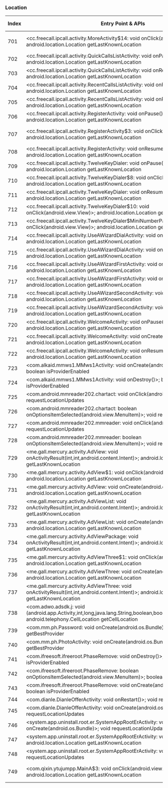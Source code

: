 ### Location
| Index | Entry Point & APIs | Screen shot | Resource id | Label |
| ------------- | ------------- | ------------- |-------------|-------------|
| 701 | <cc.freecall.ipcall.activity.MoreActivity$14: void onClick(android.view.View)>; android.location.Location getLastKnownLocation | ![](D:\COSMOS\output\py\Drebin\VirusShare_Android_20130506\VirusShare_fcabb072d0470d1ce7e9cb452a3b2226\cc.freecall.ipcall.activity.MoreActivity.png) | {'2131427392': <sensitive_component.SensitiveComponent.SensitiveView object at 0x000001D8DF1926D8>} | |
| 702 | <cc.freecall.ipcall.activity.QuickCallsListActivity: void onPause()>; android.location.Location getLastKnownLocation | ![](D:\COSMOS\output\py\Drebin\VirusShare_Android_20130506\VirusShare_fcabb072d0470d1ce7e9cb452a3b2226\cc.freecall.ipcall.activity.QuickCallsListActivity.png) |  | |
| 703 | <cc.freecall.ipcall.activity.QuickCallsListActivity: void onResume()>; android.location.Location getLastKnownLocation | ![](D:\COSMOS\output\py\Drebin\VirusShare_Android_20130506\VirusShare_fcabb072d0470d1ce7e9cb452a3b2226\cc.freecall.ipcall.activity.QuickCallsListActivity.png) |  | |
| 704 | <cc.freecall.ipcall.activity.RecentCallsListActivity: void onResume()>; android.location.Location getLastKnownLocation | ![](D:\COSMOS\output\py\Drebin\VirusShare_Android_20130506\VirusShare_fcabb072d0470d1ce7e9cb452a3b2226\cc.freecall.ipcall.activity.RecentCallsListActivity.png) |  | |
| 705 | <cc.freecall.ipcall.activity.RecentCallsListActivity: void onPause()>; android.location.Location getLastKnownLocation | ![](D:\COSMOS\output\py\Drebin\VirusShare_Android_20130506\VirusShare_fcabb072d0470d1ce7e9cb452a3b2226\cc.freecall.ipcall.activity.RecentCallsListActivity.png) |  | |
| 706 | <cc.freecall.ipcall.activity.RegisterActivity: void onPause()>; android.location.Location getLastKnownLocation | ![](D:\COSMOS\output\py\Drebin\VirusShare_Android_20130506\VirusShare_fcabb072d0470d1ce7e9cb452a3b2226\cc.freecall.ipcall.activity.RegisterActivity.png) |  | |
| 707 | <cc.freecall.ipcall.activity.RegisterActivity$3: void onClick(android.view.View)>; android.location.Location getLastKnownLocation | ![](D:\COSMOS\output\py\Drebin\VirusShare_Android_20130506\VirusShare_fcabb072d0470d1ce7e9cb452a3b2226\cc.freecall.ipcall.activity.RegisterActivity.png) | {'2131427404': <sensitive_component.SensitiveComponent.SensitiveView object at 0x000001D8DF03B9E8>} | |
| 708 | <cc.freecall.ipcall.activity.RegisterActivity: void onResume()>; android.location.Location getLastKnownLocation | ![](D:\COSMOS\output\py\Drebin\VirusShare_Android_20130506\VirusShare_fcabb072d0470d1ce7e9cb452a3b2226\cc.freecall.ipcall.activity.RegisterActivity.png) |  | |
| 709 | <cc.freecall.ipcall.activity.TwelveKeyDialer: void onPause()>; android.location.Location getLastKnownLocation | ![](D:\COSMOS\output\py\Drebin\VirusShare_Android_20130506\VirusShare_fcabb072d0470d1ce7e9cb452a3b2226\cc.freecall.ipcall.activity.TwelveKeyDialer.png) |  | |
| 710 | <cc.freecall.ipcall.activity.TwelveKeyDialer$8: void onClick(android.view.View)>; android.location.Location getLastKnownLocation | ![](D:\COSMOS\output\py\Drebin\VirusShare_Android_20130506\VirusShare_fcabb072d0470d1ce7e9cb452a3b2226\cc.freecall.ipcall.activity.TwelveKeyDialer.png) |  | |
| 711 | <cc.freecall.ipcall.activity.TwelveKeyDialer: void onResume()>; android.location.Location getLastKnownLocation | ![](D:\COSMOS\output\py\Drebin\VirusShare_Android_20130506\VirusShare_fcabb072d0470d1ce7e9cb452a3b2226\cc.freecall.ipcall.activity.TwelveKeyDialer.png) |  | |
| 712 | <cc.freecall.ipcall.activity.TwelveKeyDialer$10: void onClick(android.view.View)>; android.location.Location getLastKnownLocation | ![](D:\COSMOS\output\py\Drebin\VirusShare_Android_20130506\VirusShare_fcabb072d0470d1ce7e9cb452a3b2226\cc.freecall.ipcall.activity.TwelveKeyDialer.png) |  | |
| 713 | <cc.freecall.ipcall.activity.TwelveKeyDialer$MiniNumberPadAdapter: void onClick(android.view.View)>; android.location.Location getLastKnownLocation | ![](D:\COSMOS\output\py\Drebin\VirusShare_Android_20130506\VirusShare_fcabb072d0470d1ce7e9cb452a3b2226\cc.freecall.ipcall.activity.TwelveKeyDialer.png) |  | |
| 714 | <cc.freecall.ipcall.activity.UseAWizardDialActivity: void onResume()>; android.location.Location getLastKnownLocation | ![](D:\COSMOS\output\py\Drebin\VirusShare_Android_20130506\VirusShare_fcabb072d0470d1ce7e9cb452a3b2226\cc.freecall.ipcall.activity.UseAWizardDialActivity.png) |  | |
| 715 | <cc.freecall.ipcall.activity.UseAWizardDialActivity: void onPause()>; android.location.Location getLastKnownLocation | ![](D:\COSMOS\output\py\Drebin\VirusShare_Android_20130506\VirusShare_fcabb072d0470d1ce7e9cb452a3b2226\cc.freecall.ipcall.activity.UseAWizardDialActivity.png) |  | |
| 716 | <cc.freecall.ipcall.activity.UseAWizardFirstActivity: void onPause()>; android.location.Location getLastKnownLocation | ![](D:\COSMOS\output\py\Drebin\VirusShare_Android_20130506\VirusShare_fcabb072d0470d1ce7e9cb452a3b2226\cc.freecall.ipcall.activity.UseAWizardFirstActivity.png) |  | |
| 717 | <cc.freecall.ipcall.activity.UseAWizardFirstActivity: void onResume()>; android.location.Location getLastKnownLocation | ![](D:\COSMOS\output\py\Drebin\VirusShare_Android_20130506\VirusShare_fcabb072d0470d1ce7e9cb452a3b2226\cc.freecall.ipcall.activity.UseAWizardFirstActivity.png) |  | |
| 718 | <cc.freecall.ipcall.activity.UseAWizardSecondActivity: void onResume()>; android.location.Location getLastKnownLocation | ![](D:\COSMOS\output\py\Drebin\VirusShare_Android_20130506\VirusShare_fcabb072d0470d1ce7e9cb452a3b2226\cc.freecall.ipcall.activity.UseAWizardSecondActivity.png) |  | |
| 719 | <cc.freecall.ipcall.activity.UseAWizardSecondActivity: void onPause()>; android.location.Location getLastKnownLocation | ![](D:\COSMOS\output\py\Drebin\VirusShare_Android_20130506\VirusShare_fcabb072d0470d1ce7e9cb452a3b2226\cc.freecall.ipcall.activity.UseAWizardSecondActivity.png) |  | |
| 720 | <cc.freecall.ipcall.activity.WelcomeActivity: void onPause()>; android.location.Location getLastKnownLocation | ![](D:\COSMOS\output\py\Drebin\VirusShare_Android_20130506\VirusShare_fcabb072d0470d1ce7e9cb452a3b2226\cc.freecall.ipcall.activity.WelcomeActivity.png) |  | |
| 721 | <cc.freecall.ipcall.activity.WelcomeActivity: void onCreate(android.os.Bundle)>; android.location.Location getLastKnownLocation | ![](D:\COSMOS\output\py\Drebin\VirusShare_Android_20130506\VirusShare_fcabb072d0470d1ce7e9cb452a3b2226\cc.freecall.ipcall.activity.WelcomeActivity.png) |  | |
| 722 | <cc.freecall.ipcall.activity.WelcomeActivity: void onResume()>; android.location.Location getLastKnownLocation | ![](D:\COSMOS\output\py\Drebin\VirusShare_Android_20130506\VirusShare_fcabb072d0470d1ce7e9cb452a3b2226\cc.freecall.ipcall.activity.WelcomeActivity.png) |  | |
| 723 | <com.alkaid.mmws1.MMws1Activity: void onCreate(android.os.Bundle)>; boolean isProviderEnabled | ![](D:\COSMOS\output\py\Drebin\VirusShare_Android_20130506\VirusShare_2144bf1ba137ff56140bbf91ed4af458\com.alkaid.mmws1.MMws1Activity.png) |  | |
| 724 | <com.alkaid.mmws1.MMws1Activity: void onDestroy()>; boolean isProviderEnabled | ![](D:\COSMOS\output\py\Drebin\VirusShare_Android_20130506\VirusShare_2144bf1ba137ff56140bbf91ed4af458\com.alkaid.mmws1.MMws1Activity.png) |  | |
| 725 | <com.android.mmreader202.chartact: void onClick(android.view.View)>; void requestLocationUpdates | ![](D:\COSMOS\output\py\Drebin\VirusShare_Android_20130506\VirusShare_216b072e869a71c07ef159baab901d88\com.android.mmreader202.chartact.png) |  | |
| 726 | <com.android.mmreader202.chartact: boolean onOptionsItemSelected(android.view.MenuItem)>; void requestLocationUpdates | ![](D:\COSMOS\output\py\Drebin\VirusShare_Android_20130506\VirusShare_216b072e869a71c07ef159baab901d88\com.android.mmreader202.chartact.png) |  | |
| 727 | <com.android.mmreader202.mmreader: void onClick(android.view.View)>; void requestLocationUpdates | ![](D:\COSMOS\output\py\Drebin\VirusShare_Android_20130506\VirusShare_216b072e869a71c07ef159baab901d88\com.android.mmreader202.mmreader.png) |  | |
| 728 | <com.android.mmreader202.mmreader: boolean onOptionsItemSelected(android.view.MenuItem)>; void requestLocationUpdates | ![](D:\COSMOS\output\py\Drebin\VirusShare_Android_20130506\VirusShare_216b072e869a71c07ef159baab901d88\com.android.mmreader202.mmreader.png) |  | |
| 729 | <me.gall.mercury.activity.AdView: void onActivityResult(int,int,android.content.Intent)>; android.location.Location getLastKnownLocation | ![](D:\COSMOS\output\py\Drebin\VirusShare_Android_20130506\VirusShare_219c50549a5feae5cf66d73d1df165d6\me.gall.mercury.activity.AdView.png) |  | |
| 730 | <me.gall.mercury.activity.AdView$1: void onClick(android.view.View)>; android.location.Location getLastKnownLocation | ![](D:\COSMOS\output\py\Drebin\VirusShare_Android_20130506\VirusShare_219c50549a5feae5cf66d73d1df165d6\me.gall.mercury.activity.AdView.png) |  | |
| 731 | <me.gall.mercury.activity.AdView: void onCreate(android.os.Bundle)>; android.location.Location getLastKnownLocation | ![](D:\COSMOS\output\py\Drebin\VirusShare_Android_20130506\VirusShare_219c50549a5feae5cf66d73d1df165d6\me.gall.mercury.activity.AdView.png) |  | |
| 732 | <me.gall.mercury.activity.AdViewList: void onActivityResult(int,int,android.content.Intent)>; android.location.Location getLastKnownLocation | ![](D:\COSMOS\output\py\Drebin\VirusShare_Android_20130506\VirusShare_219c50549a5feae5cf66d73d1df165d6\me.gall.mercury.activity.AdViewList.png) |  | |
| 733 | <me.gall.mercury.activity.AdViewList: void onCreate(android.os.Bundle)>; android.location.Location getLastKnownLocation | ![](D:\COSMOS\output\py\Drebin\VirusShare_Android_20130506\VirusShare_219c50549a5feae5cf66d73d1df165d6\me.gall.mercury.activity.AdViewList.png) |  | |
| 734 | <me.gall.mercury.activity.AdViewPackage: void onActivityResult(int,int,android.content.Intent)>; android.location.Location getLastKnownLocation | ![](D:\COSMOS\output\py\Drebin\VirusShare_Android_20130506\VirusShare_219c50549a5feae5cf66d73d1df165d6\me.gall.mercury.activity.AdViewPackage.png) |  | |
| 735 | <me.gall.mercury.activity.AdViewThree$1: void onClick(android.view.View)>; android.location.Location getLastKnownLocation | ![](D:\COSMOS\output\py\Drebin\VirusShare_Android_20130506\VirusShare_219c50549a5feae5cf66d73d1df165d6\me.gall.mercury.activity.AdViewThree.png) |  | |
| 736 | <me.gall.mercury.activity.AdViewThree: void onCreate(android.os.Bundle)>; android.location.Location getLastKnownLocation | ![](D:\COSMOS\output\py\Drebin\VirusShare_Android_20130506\VirusShare_219c50549a5feae5cf66d73d1df165d6\me.gall.mercury.activity.AdViewThree.png) |  | |
| 737 | <me.gall.mercury.activity.AdViewThree: void onActivityResult(int,int,android.content.Intent)>; android.location.Location getLastKnownLocation | ![](D:\COSMOS\output\py\Drebin\VirusShare_Android_20130506\VirusShare_219c50549a5feae5cf66d73d1df165d6\me.gall.mercury.activity.AdViewThree.png) |  | |
| 738 | <com.adwo.adsdk.j: void <init>(android.app.Activity,int,long,java.lang.String,boolean,boolean,boolean,boolean)>; android.telephony.CellLocation getCellLocation | ![](D:\COSMOS\output\py\Drebin\VirusShare_Android_20130506\VirusShare_fb20c5d8b4da6ff5b936664d706dff4a\com.adwo.adsdk.AdwoAdBrowserActivity.png) |  | |
| 739 | <com.mm.ph.Password: void onCreate(android.os.Bundle)>; java.lang.String getBestProvider | ![](D:\COSMOS\output\py\Drebin\VirusShare_Android_20130506\VirusShare_21b12288a39993fd18ab69f514cb8e96\com.mm.ph.Password.png) |  | |
| 740 | <com.mm.ph.PhotoActivity: void onCreate(android.os.Bundle)>; java.lang.String getBestProvider | ![](D:\COSMOS\output\py\Drebin\VirusShare_Android_20130506\VirusShare_21b12288a39993fd18ab69f514cb8e96\com.mm.ph.PhotoActivity.png) |  | |
| 741 | <com.ifreesoft.ifreeroot.PhaseRemove: void onDestroy()>; boolean isProviderEnabled | ![](D:\COSMOS\output\py\Drebin\VirusShare_Android_20130506\VirusShare_229f402bed96ece13a6942be31582c7f\com.ifreesoft.ifreeroot.PhaseRemove.png) |  | |
| 742 | <com.ifreesoft.ifreeroot.PhaseRemove: boolean onOptionsItemSelected(android.view.MenuItem)>; boolean isProviderEnabled | ![](D:\COSMOS\output\py\Drebin\VirusShare_Android_20130506\VirusShare_229f402bed96ece13a6942be31582c7f\com.ifreesoft.ifreeroot.PhaseRemove.png) |  | |
| 743 | <com.ifreesoft.ifreeroot.PhaseRemove: void onCreate(android.os.Bundle)>; boolean isProviderEnabled | ![](D:\COSMOS\output\py\Drebin\VirusShare_Android_20130506\VirusShare_229f402bed96ece13a6942be31582c7f\com.ifreesoft.ifreeroot.PhaseRemove.png) |  | |
| 744 | <com.dianle.DianleOfferActivity: void onRestart()>; void requestLocationUpdates | ![](D:\COSMOS\output\py\Drebin\VirusShare_Android_20130506\VirusShare_7fa0166a0120fdc1bcbb67510e8f52cf\com.dianle.DianleOfferActivity.png) |  | |
| 745 | <com.dianle.DianleOfferActivity: void onCreate(android.os.Bundle)>; void requestLocationUpdates | ![](D:\COSMOS\output\py\Drebin\VirusShare_Android_20130506\VirusShare_7fa0166a0120fdc1bcbb67510e8f52cf\com.dianle.DianleOfferActivity.png) |  | |
| 746 | <system.app.uninstall.root.er.SystemAppRootErActivity: void onCreate(android.os.Bundle)>; void requestLocationUpdates | ![](D:\COSMOS\output\py\Drebin\VirusShare_Android_20130506\VirusShare_3651def80ae83eb534a9d21867a7e577\system.app.uninstall.root.er.SystemAppRootErActivity.png) |  | |
| 747 | <system.app.uninstall.root.er.SystemAppRootErActivity: void onPause()>; android.location.Location getLastKnownLocation | ![](D:\COSMOS\output\py\Drebin\VirusShare_Android_20130506\VirusShare_3651def80ae83eb534a9d21867a7e577\system.app.uninstall.root.er.SystemAppRootErActivity.png) |  | |
| 748 | <system.app.uninstall.root.er.SystemAppRootErActivity: void onResume()>; void requestLocationUpdates | ![](D:\COSMOS\output\py\Drebin\VirusShare_Android_20130506\VirusShare_3651def80ae83eb534a9d21867a7e577\system.app.uninstall.root.er.SystemAppRootErActivity.png) |  | |
| 749 | <com.qixin.ytujumpp.MainA$3: void onClick(android.view.View)>; android.location.Location getLastKnownLocation | ![](D:\COSMOS\output\py\Drebin\VirusShare_Android_20130506\VirusShare_22c82eb85b8fafe17df20218864871ef\com.qixin.ytujumpp.MainA.png) | {'2131099650': <sensitive_component.SensitiveComponent.SensitiveView object at 0x000001D8DEBE57B8>} | |
